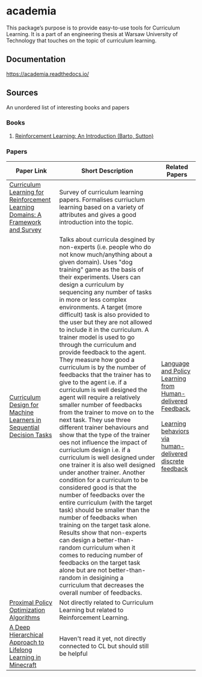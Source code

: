 # academia

This package’s purpose is to provide easy-to-use tools for Curriculum Learning.
It is a part of an engineering thesis at Warsaw University of Technology that 
touches on the topic of curriculum learning.

## Documentation

https://academia.readthedocs.io/

## Sources
An unordered list of interesting books and papers

### Books

1.  [Reinforcement Learning: An Introduction (Barto, Sutton)](https://web.stanford.edu/class/psych209/Readings/SuttonBartoIPRLBook2ndEd.pdf)
  
### Papers

| Paper Link | Short Description |Related Papers |
|------------|-------------------| - |
| [Curriculum Learning for Reinforcement Learning Domains: A Framework and Survey](https://arxiv.org/pdf/2003.04960.pdf?fbclid=IwAR3n0MndHpbiWI1-Wfds5jTXSkwXwpo1mf7jaK-64J4heyYOnYO76qnEWCE) | Survey of curriculum learning papers. Formalises curriuclum learning based on a variety of attributes and gives a good introduction into the topic. ||
| [Curriculum Design for Machine Learners in Sequential Decision Tasks](https://beipeng.github.io/files/2018ieee-tetci-peng.pdf) | Talks about curricula desgined by non-experts (i.e. people who do not know much/anything about a given domain). Uses "dog training" game as the basis of their experiments. Users can design a curriculum by sequencing any number of tasks in more or less complex environments. A target (more difficult) task is also provided to the user but they are not allowed to include it in the curriculum. A trainer model is used to go through the curriculum and provide feedback to the agent. They measure how good a curriculum is by the number of feedbacks that the trainer has to give to the agent i.e. if a curriculum is well designed the agent will require a relatively smaller number of feedbacks from the trainer to move on to the next task. They use three different trainer behaviours and show that the type of the trainer oes not influence the impact of curriuclum design i.e. if a curriculum is well designed under one trainer it is also well designed under another trainer. Another condition for a curriculum to be considered good is that the number of feedbacks over the entire curriculum (with the target task) should be smaller than the number of feedbacks when training on the target task alone. Results show that non-experts can design a better-than-random curriculum when it comes to reducing number of feedbacks on the target task alone but are not better-than-random in desigining a curriculum that decreases the overall number of feedbacks. | [Language and Policy Learning from Human-delivered Feedback](https://beipeng.github.io/files/2015icra-peng.pdf),<br/><br/> [Learning behaviors via human-delivered discrete feedback](https://link.springer.com/article/10.1007/s10458-015-9283-7)
| [Proximal Policy Optimization Algorithms](https://arxiv.org/pdf/1707.06347.pdf) | Not directly related to Curriculum Learning but related to Reinforcement Learning. | 
|[A Deep Hierarchical Approach to Lifelong Learning in Minecraft](https://arxiv.org/pdf/1604.07255.pdf)|Haven't read it yet, not directly connected to CL but should still be helpful||
